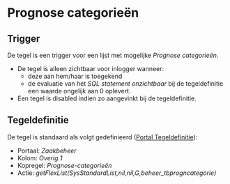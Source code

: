# Prognose categorieën

## Trigger

De tegel is een trigger voor een lijst met mogelijke *Prognose categorieën*.

- De tegel is alleen zichtbaar voor inlogger wanneer:
  - deze aan hem/haar is toegekend
  - de evaluatie van het *SQL statement onzichtbaar* bij de tegeldefinitie een waarde ongelijk aan 0 oplevert.
- Een tegel is disabled indien zo aangevinkt bij de tegeldefinitie.

## Tegeldefinitie

De tegel is standaard als volgt gedefinieerd ([Portal Tegeldefinitie](../../../../instellen_inrichten/portaldefinitie/portal_tegel.md)):

- Portaal: *Zaakbeheer*
- Kolom: *Overig 1*
- Kopregel: *Prognose-categorieën*
- Actie: *getFlexList(SysStandardList,nil,nil,G,beheer_tbprogncategorie)*
